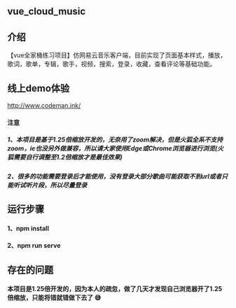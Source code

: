 ## vue_cloud_music




## 介绍

【vue全家桶练习项目】仿网易云音乐客户端，目前实现了页面基本样式，播放，歌词，歌单，专辑，歌手，视频，搜索，登录，收藏，查看评论等基础功能。


## 线上demo体验

http://www.codeman.ink/





#### 注意

##### 1、本项目是基于1.25倍缩放开发的，无奈用了zoom解决，但是火狐全系不支持zoom，ie也没另外做兼容，所以请大家使用Edge或Chrome浏览器进行浏览(火狐需要自行调整至1.2倍缩放才是最佳效果)

##### 2、很多的功能需要登录后才能使用，没有登录大部分歌曲可能获取不到url或者只能听试听片段，所以尽量登录


## 运行步骤

#### 1、npm install

#### 2、npm run serve


## 存在的问题

#### 本项目是1.25倍开发的，因为本人的疏忽，做了几天才发现自己浏览器开了1.25倍缩放，只能将错就错做下去了 :sweat_smile: 
